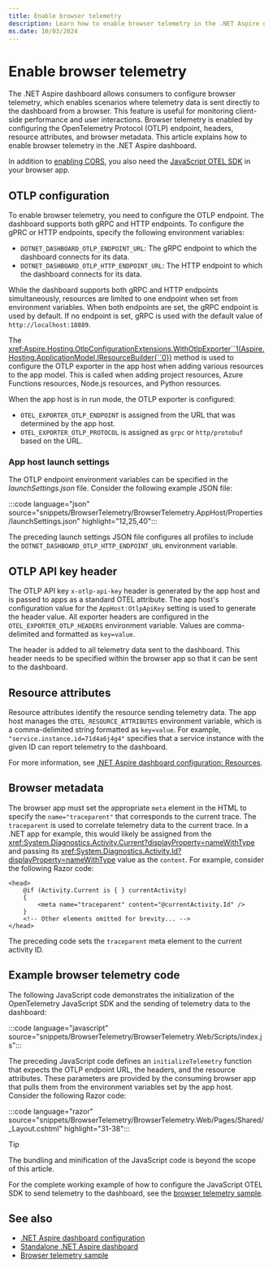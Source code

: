 ```yaml
---
title: Enable browser telemetry
description: Learn how to enable browser telemetry in the .NET Aspire dashboard.
ms.date: 10/03/2024
---
```


# Enable browser telemetry

The .NET Aspire dashboard allows consumers to configure browser telemetry, which enables scenarios where telemetry data is sent directly to the dashboard from a browser. This feature is useful for monitoring client-side performance and user interactions. Browser telemetry is enabled by configuring the OpenTelemetry Protocol (OTLP) endpoint, headers, resource attributes, and browser metadata. This article explains how to enable browser telemetry in the .NET Aspire dashboard.

In addition to [enabling CORS](configuration.md#otlp-cors), you also need the [JavaScript OTEL SDK](https://opentelemetry.io/docs/languages/js/getting-started/browser/) in your browser app.

## OTLP configuration

To enable browser telemetry, you need to configure the OTLP endpoint. The dashboard supports both gRPC and HTTP endpoints. To configure the gPRC or HTTP endpoints, specify the following environment variables:

- `DOTNET_DASHBOARD_OTLP_ENDPOINT_URL`: The gRPC endpoint to which the dashboard connects for its data.
- `DOTNET_DASHBOARD_OTLP_HTTP_ENDPOINT_URL`: The HTTP endpoint to which the dashboard connects for its data.

While the dashboard supports both gRPC and HTTP endpoints simultaneously, resources are limited to one endpoint when set from environment variables. When both endpoints are set, the gRPC endpoint is used by default. If no endpoint is set, gRPC is used with the default value of `http://localhost:18889`.

The <xref:Aspire.Hosting.OtlpConfigurationExtensions.WithOtlpExporter``1(Aspire.Hosting.ApplicationModel.IResourceBuilder{``0})> method is used to configure the OTLP exporter in the app host when adding various resources to the app model. This is called when adding project resources, Azure Functions resources, Node.js resources, and Python resources.

When the app host is in run mode, the OTLP exporter is configured:

- `OTEL_EXPORTER_OTLP_ENDPOINT` is assigned from the URL that was determined by the app host.
- `OTEL_EXPORTER_OTLP_PROTOCOL` is assigned as `grpc` or `http/protobuf` based on the URL.

### App host launch settings

The OTLP endpoint environment variables can be specified in the _launchSettings.json_ file. Consider the following example JSON file:

:::code language="json" source="snippets/BrowserTelemetry/BrowserTelemetry.AppHost/Properties/launchSettings.json" highlight="12,25,40":::

The preceding launch settings JSON file configures all profiles to include the `DOTNET_DASHBOARD_OTLP_HTTP_ENDPOINT_URL` environment variable.

## OTLP API key header

The OTLP API key `x-otlp-api-key` header is generated by the app host and is passed to apps as a standard OTEL attribute. The app host's configuration value for the `AppHost:OtlpApiKey` setting is used to generate the header value. All exporter headers are configured in the `OTEL_EXPORTER_OTLP_HEADERS` environment variable. Values are comma-delimited and formatted as `key=value`.

The header is added to all telemetry data sent to the dashboard. This header needs to be specified within the browser app so that it can be sent to the dashboard.

## Resource attributes

Resource attributes identify the resource sending telemetry data. The app host manages the `OTEL_RESOURCE_ATTRIBUTES` environment variable, which is a comma-delimited string formatted as `key=value`. For example, `"service.instance.id=71d4a6j4g4"` specifies that a service instance with the given ID can report telemetry to the dashboard.

For more information, see [.NET Aspire dashboard configuration: Resources](configuration.md#resources).

## Browser metadata

The browser app must set the appropriate `meta` element in the HTML to specify the `name="traceparent"` that corresponds to the current trace. The `traceparent` is used to correlate telemetry data to the current trace. In a .NET app for example, this would likely be assigned from the <xref:System.Diagnostics.Activity.Current?displayProperty=nameWithType> and passing its <xref:System.Diagnostics.Activity.Id?displayProperty=nameWithType> value as the `content`. For example, consider the following Razor code:

```razor
<head>
    @if (Activity.Current is { } currentActivity)
    {
        <meta name="traceparent" content="@currentActivity.Id" />
    }
    <!-- Other elements omitted for brevity... -->
</head>
```

The preceding code sets the `traceparent` meta element to the current activity ID.

## Example browser telemetry code

The following JavaScript code demonstrates the initialization of the OpenTelemetry JavaScript SDK and the sending of telemetry data to the dashboard:

:::code language="javascript" source="snippets/BrowserTelemetry/BrowserTelemetry.Web/Scripts/index.js":::

The preceding JavaScript code defines an `initializeTelemetry` function that expects the OTLP endpoint URL, the headers, and the resource attributes. These parameters are provided by the consuming browser app that pulls them from the environment variables set by the app host. Consider the following Razor code:

:::code language="razor" source="snippets/BrowserTelemetry/BrowserTelemetry.Web/Pages/Shared/_Layout.cshtml" highlight="31-38":::

> [!TIP]
> The bundling and minification of the JavaScript code is beyond the scope of this article.

For the complete working example of how to configure the JavaScript OTEL SDK to send telemetry to the dashboard, see the [browser telemetry sample](https://github.com/dotnet/aspire/tree/main/playground/BrowserTelemetry).

## See also

- [.NET Aspire dashboard configuration](configuration.md)
- [Standalone .NET Aspire dashboard](standalone.md)
- [Browser telemetry sample](https://github.com/dotnet/aspire/tree/main/playground/BrowserTelemetry)
